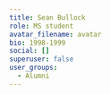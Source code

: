```yaml
---
title: Sean Bullock
role: MS student
avatar_filename: avatar
bio: 1998-1999
social: []
superuser: false
user_groups:
  - Alumni
---
```

